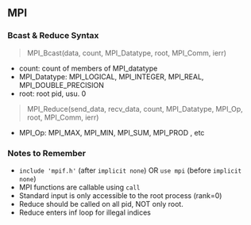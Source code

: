 
## MPI
### Bcast & Reduce Syntax
>MPI_Bcast(data, count, MPI_Datatype, root, MPI_Comm, ierr)

- count: count of members of MPI_datatype
- MPI_Datatype: MPI_LOGICAL, MPI_INTEGER, MPI_REAL, MPI_DOUBLE_PRECISION
- root: root pid, usu. 0

>MPI_Reduce(send_data, recv_data, count, MPI_Datatype, MPI_Op, root, MPI_Comm, ierr)

- MPI_Op: MPI_MAX, MPI_MIN, MPI_SUM, MPI_PROD , etc

### Notes to Remember
- `include 'mpif.h'` (after `implicit none`) OR `use mpi` (before `implicit none`)
- MPI functions are callable using `call`
- Standard input is only accessible to the root process (rank=0) 
- Reduce should be called on all pid, NOT only root.
- Reduce enters inf loop for illegal indices

